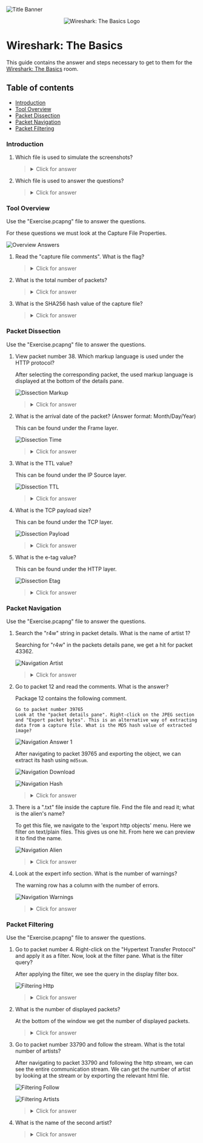 ![Title Banner](https://github.com/Kevinovitz/TryHackMe_Writeups/raw/main/wiresharkthebasics/Wireshark_Basics_Banner.png)

<p align="center">
   <img src="https://github.com/Kevinovitz/TryHackMe_Writeups/raw/main/wiresharkthebasics/Wireshark_Basics_Cover.png" alt="Wireshark: The Basics Logo">
</p>

# Wireshark: The Basics

This guide contains the answer and steps necessary to get to them for the [Wireshark: The Basics](https://tryhackme.com/room/wiresharkthebasics) room.

## Table of contents

- [Introduction](#introduction)
- [Tool Overview](#tool-overview)
- [Packet Dissection](#packet-dissection)
- [Packet Navigation](#packet-navigation)
- [Packet Filtering](#packet-filtering)

### Introduction

1. Which file is used to simulate the screenshots?

   ><details><summary>Click for answer</summary>http1.pcapng</details>

2. Which file is used to answer the questions?

   ><details><summary>Click for answer</summary>Exercise.pcapng</details>

### Tool Overview

Use the "Exercise.pcapng" file to answer the questions.

For these questions we must look at the Capture File Properties.

![Overview Answers](https://github.com/Kevinovitz/TryHackMe_Writeups/raw/main/wiresharkthebasics/Wireshark_Basics_Overview_Answers.png)

1. Read the "capture file comments". What is the flag?

   ><details><summary>Click for answer</summary>TryHackMe_Wireshark_Demo</details>

2. What is the total number of packets?

   ><details><summary>Click for answer</summary>58620</details>

3. What is the SHA256 hash value of the capture file?

   ><details><summary>Click for answer</summary>f446de335565fb0b0ee5e5a3266703c778b2f3dfad7efeaeccb2da5641a6d6eb</details>

### Packet Dissection

Use the "Exercise.pcapng" file to answer the questions.

1. View packet number 38. Which markup language is used under the HTTP protocol?

   After selecting the corresponding packet, the used markup language is displayed at the bottom of the details pane.

   ![Dissection Markup](https://github.com/Kevinovitz/TryHackMe_Writeups/raw/main/wiresharkthebasics/Wireshark_Basics_Dissection_Markup.png)

   ><details><summary>Click for answer</summary>eXtensible Markup Language</details>

3. What is the arrival date of the packet? (Answer format: Month/Day/Year)

   This can be found under the Frame layer.

   ![Dissection Time](https://github.com/Kevinovitz/TryHackMe_Writeups/raw/main/wiresharkthebasics/Wireshark_Basics_Dissection_Time.png)

   ><details><summary>Click for answer</summary>05/13/2004</details>

5. What is the TTL value?

   This can be found under the IP Source layer.

   ![Dissection TTL](https://github.com/Kevinovitz/TryHackMe_Writeups/raw/main/wiresharkthebasics/Wireshark_Basics_DissectionTTL.png)

   ><details><summary>Click for answer</summary>47</details>

7. What is the TCP payload size?

   This can be found under the TCP layer.

   ![Dissection Payload](https://github.com/Kevinovitz/TryHackMe_Writeups/raw/main/wiresharkthebasics/Wireshark_Basics_Dissection_Payload.png)

   ><details><summary>Click for answer</summary>424</details>

9. What is the e-tag value?

   This can be found under the HTTP layer.

   ![Dissection Etag](https://github.com/Kevinovitz/TryHackMe_Writeups/raw/main/wiresharkthebasics/Wireshark_Basics_Dissection_Etag.png)

   ><details><summary>Click for answer</summary>9a01a-4696-7e354b00</details>

### Packet Navigation

Use the "Exercise.pcapng" file to answer the questions.

1. Search the "r4w" string in packet details. What is the name of artist 1?

   Searching for "r4w" in the packets details pane, we get a hit for packet 43362.

   ![Navigation Artist](https://github.com/Kevinovitz/TryHackMe_Writeups/raw/main/wiresharkthebasics/Wireshark_Basics_Navigation_Artist.png)
   
   ><details><summary>Click for answer</summary>r4w8173</details>

3. Go to packet 12 and read the comments. What is the answer?

   Package 12 contains the following comment.

   ```
   Go to packet number 39765
   Look at the "packet details pane". Right-click on the JPEG section and "Export packet bytes". This is an alternative way of extracting data from a capture file. What is the MD5 hash value of extracted image?
   ```

   ![Navigation Answer 1](https://github.com/Kevinovitz/TryHackMe_Writeups/raw/main/wiresharkthebasics/Wireshark_Basics_Navigation_Answer_1.png)

   After navigating to packet 39765 and exporting the object, we can extract its hash using `md5sum`.

   ![Navigation Download](https://github.com/Kevinovitz/TryHackMe_Writeups/raw/main/wiresharkthebasics/Wireshark_Basics_Navigation_Download.png)

   ![Navigation Hash](https://github.com/Kevinovitz/TryHackMe_Writeups/raw/main/wiresharkthebasics/Wireshark_Basics_Navigation_Hash.png)

   ><details><summary>Click for answer</summary>911cd574a42865a956ccde2d04495ebf</details>

3. There is a ".txt" file inside the capture file. Find the file and read it; what is the alien's name?

   To get this file, we navigate to the 'export http objects' menu. Here we filter on text/plain files. This gives us one hit. From here we can preview it to find the name.

   ![Navigation Alien](https://github.com/Kevinovitz/TryHackMe_Writeups/raw/main/wiresharkthebasics/Wireshark_Basics_Navigation_Alien.png)

   ><details><summary>Click for answer</summary>Packetmaster</details>

5. Look at the expert info section. What is the number of warnings?

   The warning row has a column with the number of errors.

   ![Navigation Warnings](https://github.com/Kevinovitz/TryHackMe_Writeups/raw/main/wiresharkthebasics/Wireshark_Basics_Navigation_Warnings.png)

   ><details><summary>Click for answer</summary>1636</details>

### Packet Filtering 

Use the "Exercise.pcapng" file to answer the questions.

1. Go to packet number 4. Right-click on the "Hypertext Transfer Protocol" and apply it as a filter. Now, look at the filter pane. What is the filter query?

   After applying the filter, we see the query in the display filter box.

   ![Filtering Http](https://github.com/Kevinovitz/TryHackMe_Writeups/raw/main/wiresharkthebasics/Wireshark_Basics_Filtering_Http.png)

   ><details><summary>Click for answer</summary>http</details>

3. What is the number of displayed packets?

   At the bottom of the window we get the number of displayed packets.

   ><details><summary>Click for answer</summary>1089</details>

4. Go to packet number 33790 and follow the stream. What is the total number of artists?

   After navigating to packet 33790 and following the http stream, we can see the entire communication stream. We can get the number of artist by looking at the stream or by exporting the relevant html file.

   ![Filtering Follow](https://github.com/Kevinovitz/TryHackMe_Writeups/raw/main/wiresharkthebasics/Wireshark_Basics_Filtering_Follow.png)

   ![Filtering Artists](https://github.com/Kevinovitz/TryHackMe_Writeups/raw/main/wiresharkthebasics/Wireshark_Basics_Filtering_Artists.png)

   ><details><summary>Click for answer</summary>3</details>

6. What is the name of the second artist?

   ><details><summary>Click for answer</summary>Blad3</details>
